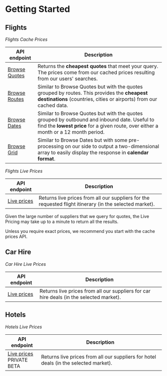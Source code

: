 # Getting Started

## Flights

*Flights Cache Prices*

| API endpoint | Description  |
| --- | ---|
| [Browse Quotes](#browse-quotes) | Returns the <b>cheapest quotes</b> that meet your query. The prices come from our cached prices resulting from our users' searches. |
| [Browse Routes](#browse-routes) | Similar to Browse Quotes but with the quotes grouped by routes. This provides the <b>cheapest destinations</b> (countries, cities or airports) from our cached data. |
| [Browse Dates](#browse-dates) | Similar to Browse Quotes but with the quotes grouped by outbound and inbound date. Useful to find the <b>lowest price</b> for a given route, over either a month or a 12 month period. |
| [Browse Grid](#browse-dates-grid) | Similar to Browse Dates but with some pre-processing on our side to output a two-dimensional array to easily display the response in <b>calendar format</b>. |


*Flights Live Prices*

| API endpoint | Description  |
| --- | ---|
| [Live prices](#flights-live-prices) | Returns live prices from all our suppliers for the requested flight itinerary (in the selected market). |

<aside class="warning">
Given the large number of suppliers that we query for quotes, the Live Pricing may take up to a minute to return all the results.

Unless you require exact prices, we recommend you start with the cache prices API.
</aside>

## Car Hire

*Car Hire Live Prices*

| API endpoint | Description  |
| --- | ---|
| [Live prices](#car-hire-live-prices) | Returns live prices from all our suppliers for car hire deals (in the selected market). |

## Hotels

*Hotels Live Prices*

| API endpoint | Description  |
| --- | ---|
| [Live prices](#)<br><span class="required">PRIVATE BETA</span> | Returns live prices from all our suppliers for hotel deals (in the selected market). |

